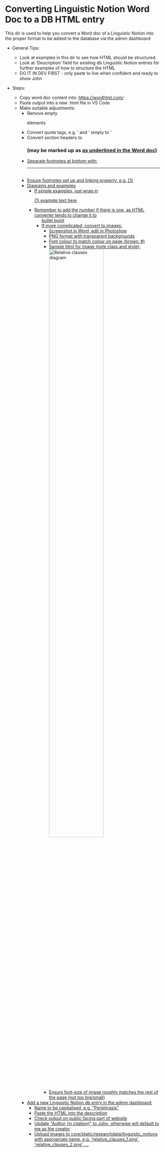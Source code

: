 # Converting Linguistic Notion Word Doc to a DB HTML entry

This dir is used to help you convert a Word doc of a Linguistic Notion into the proper format to be added to the database via the admin dashboard

- General Tips:
    - Look at examples in this dir to see how HTML should be structured
    - Look at 'Description' field for existing db Linguistic Notion entries for further examples of how to structure the HTML
    - DO IT IN DEV FIRST - only paste to live when confident and ready to show John

- Steps:
    - Copy word doc content into: https://wordhtml.com/
    - Paste output into a new .html file in VS Code
    - Make suitable adjustments:
        - Remove empty <p> elements
        - Convert quote tags, e.g. &rsquo; and &lsquo; simply to '
        - Convert section headers to <h3> (may be marked up as <u> as underlined in the Word doc)
        - Separate footnotes at bottom with: <br><hr><br>
        - Ensure footnotes set up and linking properly, e.g. <a href="#_ftn1" name="_ftnref1">[1]</a>
        - Diagrams and examples
            - If simple examples, just wrap in <p><span class="example">(1) example text here</span></p>
            - Remember to add the number if there is one, as HTML converter tends to change it to <ul> bullet point
            - If more complicated, convert to images:
                - Screenshot in Word, edit in Photoshop
                - PNG format with transparent backgrounds
                - Font colour to match colour on page (brown: #)
                - Sample html for image (note class and style): <img src="/static/images/researchdata/linguistic_notions/relative_clauses_1.png" alt="Relative clauses diagram"  class="example" style="width: 70%">
                - Ensure font-size of image roughly matches the rest of the page (not too big/small)
    - Add a new Linguistic Notion db entry in the admin dashboard:
        - Name to be capitalised, e.g. "Periphrasis"
        - Paste the HTML into the description
        - Check output on public facing part of website
        - Update "Author (in citation)" to John, otherwise will default to me as the creator
        - Upload images to core/static/researchdata/linguistic_notions with appropriate name, e.g. 'relative_clauses_1.png', 'relative_clauses_2.png', ...
